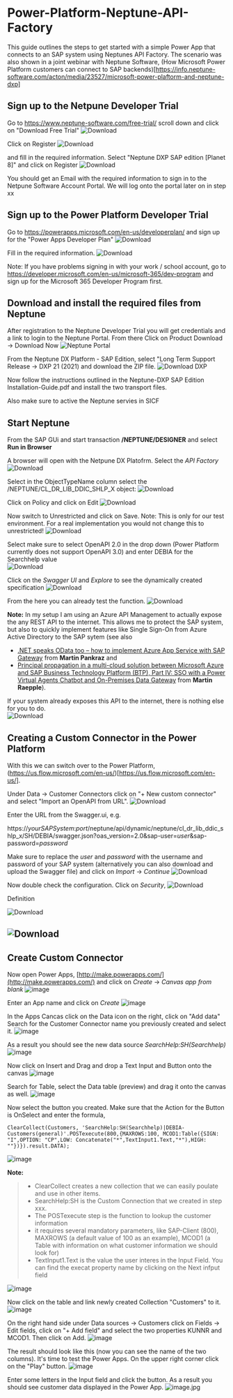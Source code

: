 # Power-Platform-Neptune-API-Factory
This guide outlines the steps to get started with a simple Power App that connects to an SAP system using Neptunes API Factory. The scenario was also shown in a joint webinar with Neptune Software, (How Microsoft Power Platform customers can connect to SAP backends)[https://info.neptune-software.com/acton/media/23527/microsoft-power-plaftorm-and-neptune-dxp]

## Sign up to the Netpune Developer Trial
Go to https://www.neptune-software.com/free-trial/ scroll down and click on "Download Free Trial"
![Download](Images/01-DownloadNeptune.jpg)

Click on Register
![Download](Images/02-Register.jpg)

and fill in the required information. Select "Neptune DXP SAP edition [Planet 8]" and click on Register
![Download](Images/03-Register-2.jpg)

You should get an Email with the required information to sign in to the Netpune Software Account Portal. We will log onto the portal later on in step xx

## Sign up to the Power Platform Developer Trial
Go to https://powerapps.microsoft.com/en-us/developerplan/ and sign up for the "Power Apps Developer Plan"
![Download](Images/04-PowerAppDevPlan.jpg)

Fill in the required information. 
![Download](Images/05-PP-Information.jpg)

Note: If you have problems signing in with your work / school account, go to https://developer.microsoft.com/en-us/microsoft-365/dev-program and sign up for the Microsoft 365 Developer Program first. 

## Download and install the required files from Neptune
After registration to the Neptune Developer Trial you will get credentials and a link to login to the Neptune Portal. From there Click on Product Download -> Download Now
![Neptune Portal](Images/06-DownloadNeptune.jpg)

From the Neptune DX Platform - SAP Edition, select "Long Term Support Release -> DXP 21 (2021) and download the ZIP file. 
![Download DXP](Images/07-DownloadDXP21.jpg)

Now follow the instructions outlined in the Neptune-DXP SAP Edition Installation-Guide.pdf and install the two transport files. 

Also make sure to active the Neptune servies in SICF 

## Start Neptune 
From the SAP GUi and start transaction  **/NEPTUNE/DESIGNER** and select **Run in Browser**

A browser will open with the Netpune DX Platofrm.  Select the *API Factory*
![Download](Images/10-OpenAPIFactory.jpg)

Select in the ObjectTypeName column select the /NEPTUNE/CL_DR_LIB_DDIC_SHLP_X object:
![Download](Images/11-SelectSearchHelp-X.jpg)

Click on Policy and click on Edit
![Download](Images/12-PolicyEdit.jpg)

Now switch to Unrestricted and click on Save. 
Note: This is only for our test environment. For a real implementation you would not change this to unrestricted!
![Download](Images/13-UnrestrictedSave.jpg)

Select make sure to select OpenAPI 2.0 in the drop down (Power Platform currently does not support OpenAPI 3.0) and enter DEBIA for the Searchhelp value  
![Download](Images/14-SelectDEBIA.jpg)

Click on the *Swagger UI* and *Explore* to see the dynamically created specification
![Download](Images/15-SwaggerUI.jpg)

From the here you can already test the function. 
![Download](Images/16-Testing.jpg)

**Note:** In my setup I am using an Azure API Management to actually expose the any REST API to the internet. This allows me to protect the SAP system, but also to quickly implement features like Single Sign-On from Azure Active Directory to the SAP sytem (see also 
* [.NET speaks OData too – how to implement Azure App Service with SAP Gateway](https://blogs.sap.com/2021/08/12/.net-speaks-odata-too-how-to-implement-azure-app-service-with-sap-odata-gateway/) from **Martin Pankraz** and 
* [Principal propagation in a multi-cloud solution between Microsoft Azure and SAP Business Technology Platform (BTP), Part IV: SSO with a Power Virtual Agents Chatbot and On-Premises Data Gateway](https://blogs.sap.com/2021/04/13/principal-propagation-in-a-multi-cloud-solution-between-microsoft-azure-and-sap-business-technology-platform-btp-part-iv-sso-with-a-power-virtual-agent-chatbot-and-on-premises-data-gateway/) from **Martin Raepple**).

If your system already exposes this API to the internet, there is nothing else for you to do.  
![Download](Images/17-API-Management.jpg)

## Creating a Custom Connector in the Power Platform

With this we can switch over to the Power Platform, (https://us.flow.microsoft.com/en-us/)[https://us.flow.microsoft.com/en-us/]. 

Under Data -> Customer Connectors click on "+ New custom connector" and select "Import an OpenAPI from URL". 
![Download](Images/19-PowerPlatformImport.jpg)


Enter the URL from the Swagger.ui, e.g. 

https://*yourSAPSystem*:*port*/neptune/api/dynamic/neptune/cl_dr_lib_ddic_shlp_x/SH/DEBIA/swagger.json?oas_version=2.0&sap-user=*user*&sap-password=*password*

 Make sure to replace the *user* and *password* with the username and password of your SAP system (alternatively you can also download and upload the Swagger file) and click on *Import* -> *Continue*
![Download](Images/20-ImportContinue.jpg)
  
 
Now double check the configuration. Click on *Security*,
![Download](Images/21-ConnectorWizard.jpg)
  
Definition

![Download](Images/22-PP-Wizard-Step2.jpg)

![Download](Images/23-PP-Wizard-Step3.jpg)
 ---
 
 ## Create Custom Connector
 Now open Power Apps, [http://make.powerapps.com/](http://make.powerapps.com/) and click on *Create* -> *Canvas app from blank*
  ![image](Images/30-PPCreateApp.jpg)
 
 Enter an App name and click on *Create*
 ![image](Images/31-PPEnterAppName.jpg)
 
 In the Apps Cancas click on the Data icon on the right, click on "Add data" Search for the Customer Connector name you previously created and select it. 
 ![image](Images/32-PPAppsCanvas.jpg)
 
 As a result you should see the new data source *SearchHelp:SH(Searchhelp)*
 ![image](Images/33-DataAdded.jpg)
 
 Now click on Insert and Drag and drop a Text Input and Button onto the canvas
 ![image](Images/34-DragElements.jpg)
 
 Search for Table, select the Data table (preview) and drag it onto the canvas as well. 
 ![image](Images/35-insertTable.jpg)
 
 Now select the button you created. Make sure that the Action for the Button is OnSelect and enter the formula, 

``` ClearCollect(Customers, 'SearchHelp:SH(Searchhelp)|DEBIA-Customers(general)'.POSTexecute(800,{MAXROWS:100, MCOD1:Table({SIGN: "I",OPTION: "CP",LOW: Concatenate("*",TextInput1.Text,"*"),HIGH: ""})}).result.DATA); ```

  ![image](Images/36-ClearCollect.jpg)
 
 **Note:** 
> * ClearCollect creates a new collection that we can easily poulate and use in other items. 
> * SearchHelp:SH is the Custom Connection that we created in step xxx. 
> * The POSTexecute step is the function to lookup the customer information 
> * it requires several mandatory parameters, like SAP-Client (800), MAXROWS (a default value of 100 as an example), MCOD1 (a Table with information on what customer information we should look for)
> * TextInput1.Text is the value the user interes in the Input Field. You can find the execat property name by clicking on the Next infput field
 
 ![image](Images/37-TextInputField.jpg)
 
 Now click on the table and link newly created Collection "Customers" to it. 
 ![image](Images/38-LinkTable.jpg)
 
 On the right hand side under Data sources -> Customers click on Fields -> Edit fields, click on "+ Add field" and select the two properties KUNNR and MCOD1. Then click on Add. 
 ![image](Images/39-ChooseFields.jpg)
 
 The result should look like this (now you can see the name of the two columns). It's time to test the Power Apps. On the upper right corner click on the "Play" button. 
 ![image](Images/40-ColumnNames.jpg)
 
 Enter some letters in the Input field and click the button. As a result you should see customer data displayed in the Power App. 
 ![image](Images/41-TryitOut).jpg
 
 
 
 
 

 
 

  
  
